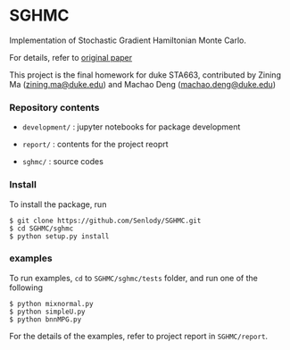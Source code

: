 # SGHMC

Implementation of Stochastic Gradient Hamiltonian Monte Carlo.

For details, refer to [original paper](http://proceedings.mlr.press/v32/cheni14.pdf)

This project is the final homework for duke STA663, contributed by Zining Ma (zining.ma@duke.edu) and Machao Deng (machao.deng@duke.edu)

### Repository contents

- `development/` : jupyter notebooks for package development

- `report/` : contents for the project reoprt

- `sghmc/` : source codes

### Install

To install the package, run

```
$ git clone https://github.com/Senlody/SGHMC.git
$ cd SGHMC/sghmc
$ python setup.py install
```

### examples

To run examples, `cd` to `SGHMC/sghmc/tests` folder, and run one of the following

```
$ python mixnormal.py
$ python simpleU.py
$ python bnnMPG.py
```

For the details of the examples, refer to project report in `SGHMC/report`.